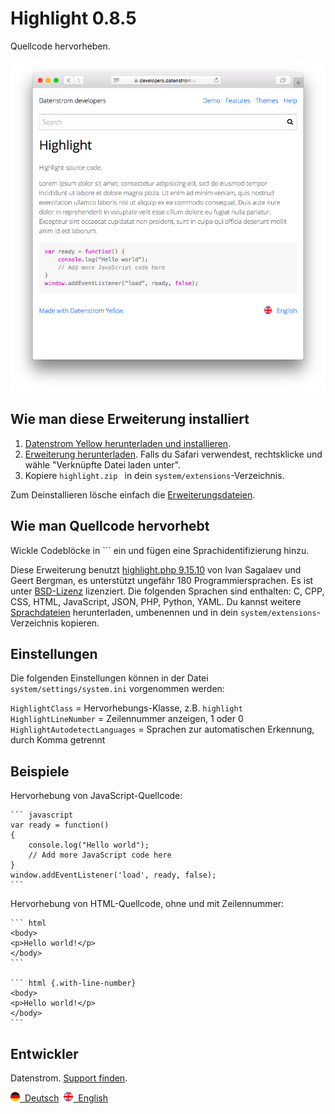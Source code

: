 Highlight 0.8.5
===============
Quellcode hervorheben.

<p align="center"><img src="highlight-screenshot.png?raw=true" alt="Bildschirmfoto"></p>

## Wie man diese Erweiterung installiert

1. [Datenstrom Yellow herunterladen und installieren](https://github.com/datenstrom/yellow/).
2. [Erweiterung herunterladen](https://github.com/datenstrom/yellow-extensions/raw/master/zip/highlight.zip). Falls du Safari verwendest, rechtsklicke und wähle "Verknüpfte Datei laden unter".
3. Kopiere `highlight.zip ` in dein `system/extensions`-Verzeichnis.

Zum Deinstallieren lösche einfach die [Erweiterungsdateien](extension.ini).

## Wie man Quellcode hervorhebt

Wickle Codeblöcke in \`\`\` ein und fügen eine Sprachidentifizierung hinzu.

Diese Erweiterung benutzt [highlight.php 9.15.10](https://github.com/scrivo/highlight.php) von Ivan Sagalaev und Geert Bergman, es unterstützt ungefähr 180 Programmiersprachen. Es ist unter [BSD-Lizenz](https://opensource.org/licenses/BSD-3-Clause) lizenziert. Die folgenden Sprachen sind enthalten: C, CPP, CSS, HTML, JavaScript, JSON, PHP, Python, YAML. Du kannst weitere [Sprachdateien](https://github.com/scrivo/highlight.php/tree/master/Highlight/languages) herunterladen, umbenennen und in dein `system/extensions`-Verzeichnis kopieren.

## Einstellungen

Die folgenden Einstellungen können in der Datei `system/settings/system.ini` vorgenommen werden:

`HighlightClass` = Hervorhebungs-Klasse, z.B. `highlight`  
`HighlightLineNumber` = Zeilennummer anzeigen, 1 oder 0   
`HighlightAutodetectLanguages` = Sprachen zur automatischen Erkennung, durch Komma getrennt  

## Beispiele

Hervorhebung von JavaScript-Quellcode:

    ``` javascript
    var ready = function() 
    {
        console.log("Hello world");
        // Add more JavaScript code here
    }
    window.addEventListener('load', ready, false);
    ```

Hervorhebung von HTML-Quellcode, ohne und mit Zeilennummer:
    
    ``` html
    <body>
    <p>Hello world!</p>
    </body>
    ```

    ``` html {.with-line-number}
    <body>
    <p>Hello world!</p>
    </body>
    ```

## Entwickler

Datenstrom. [Support finden](https://extensions.datenstrom.se/de/help/).

<p>
<a href="README-de.md"><img src="https://raw.githubusercontent.com/datenstrom/yellow-extensions/master/features/help/language-de.png" width="15" height="15" alt="Deutsch">&nbsp; Deutsch</a>&nbsp;
<a href="README.md"><img src="https://raw.githubusercontent.com/datenstrom/yellow-extensions/master/features/help/language-en.png" width="15" height="15" alt="English">&nbsp; English</a>&nbsp;
</p>
